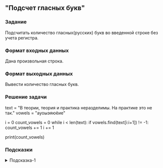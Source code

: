 ## "Подсчет гласных букв"

### Задание

Подсчитать количество гласных(русских) букв во введенной строке без учета регистра.

### Формат входных данных

Дана произвольная строка.

### Формат выходных данных

Вывести количество гласных букв.

### Решение задачи

text = "В теории, теория и практика неразделимы. На практике это не так."
vowels = "ауоыэяюёие"

i = 0
count_vowels = 0
while i < len(text):
    if vowels.find(text[i:i+1]) != -1:
        count_vowels += 1
    i += 1

print(count_vowels)

### Подсказки

<details>
<summary>Подсказка-1</summary>
Преобразуйте исходную строку к нижнему регистру воспользовавшись соответствующим методом.
</details>

